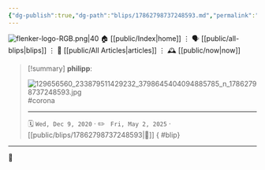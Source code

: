 ```yaml
---
{"dg-publish":true,"dg-path":"blips/17862798737248593.md","permalink":"/blips/17862798737248593/","title":"philipp on instagram @ 2020-12-09"}
---
```



<div class="transclusion internal-embed is-loaded"><div class="markdown-embed">




![flenker-logo-RGB.png|40](/img/user/attachments/flenker-logo-RGB.png)
🏠 [[public/Index\|home]]  ⋮ 🗣️ [[public/all-blips\|blips]] ⋮  📝 [[public/All Articles\|articles]]  ⋮ 🕰️ [[public/now\|now]]


</div></div>


> [!summary] **philipp**:
>
> ![129656560_233879511429232_3798645404094885785_n_17862798737248593.jpg](/img/user/attachments/129656560_233879511429232_3798645404094885785_n_17862798737248593.jpg)
> #corona
> - - -
>
> 🗓️ <code>Wed, Dec 9, 2020</code>  · ✏️ <code> Fri, May 2, 2025</code>  · [[public/blips/17862798737248593\|🔗]]
{ #blip}


- - -

 👾
